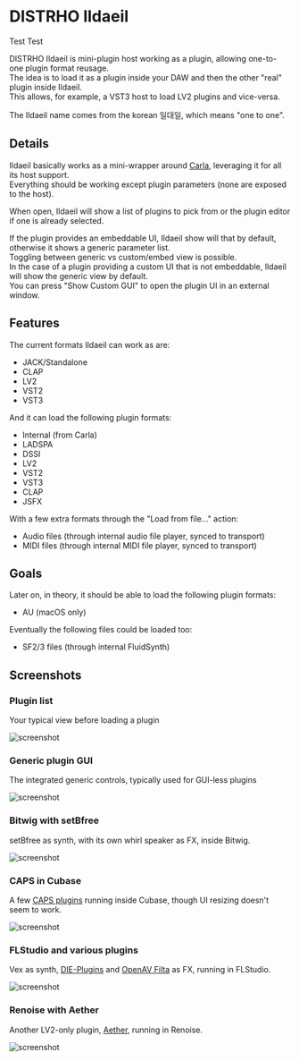 # DISTRHO Ildaeil

Test Test

DISTRHO Ildaeil is mini-plugin host working as a plugin, allowing one-to-one plugin format reusage.  
The idea is to load it as a plugin inside your DAW and then the other "real" plugin inside Ildaeil.  
This allows, for example, a VST3 host to load LV2 plugins and vice-versa.

The Ildaeil name comes from the korean 일대일, which means "one to one".

## Details

Ildaeil basically works as a mini-wrapper around [Carla](https://github.com/falkTX/Carla), leveraging it for all its host support.  
Everything should be working except plugin parameters (none are exposed to the host).

When open, Ildaeil will show a list of plugins to pick from or the plugin editor if one is already selected.

If the plugin provides an embeddable UI, Ildaeil show will that by default, otherwise it shows a generic parameter list.  
Toggling between generic vs custom/embed view is possible.  
In the case of a plugin providing a custom UI that is not embeddable, Ildaeil will show the generic view by default.  
You can press "Show Custom GUI" to open the plugin UI in an external window.

## Features

The current formats Ildaeil can work as are:

- JACK/Standalone
- CLAP
- LV2
- VST2
- VST3

And it can load the following plugin formats:

- Internal (from Carla)
- LADSPA
- DSSI
- LV2
- VST2
- VST3
- CLAP
- JSFX

With a few extra formats through the "Load from file..." action:

- Audio files (through internal audio file player, synced to transport)
- MIDI files (through internal MIDI file player, synced to transport)

## Goals

Later on, in theory, it should be able to load the following plugin formats:

- AU (macOS only)

Eventually the following files could be loaded too:

- SF2/3 files (through internal FluidSynth)

## Screenshots

### Plugin list

Your typical view before loading a plugin

![screenshot](screenshots/ildaeil-plugin-list.png "plugin list")

### Generic plugin GUI

The integrated generic controls, typically used for GUI-less plugins

![screenshot](screenshots/ildaeil-generic-gui.png "generic gui")

### Bitwig with setBfree

setBfree as synth, with its own whirl speaker as FX, inside Bitwig.

![screenshot](screenshots/bitwig-setbfree.png "plugin list")

### CAPS in Cubase

A few [CAPS plugins](https://github.com/moddevices/caps-lv2) running inside Cubase, though UI resizing doesn't seem to work.

![screenshot](screenshots/cubase-caps.png "plugin list")

### FLStudio and various plugins

Vex as synth, [DIE-Plugins](https://github.com/DISTRHO/DIE-Plugins) and [OpenAV Filta](https://github.com/openAVproductions/openAV-ArtyFX) as FX, running in FLStudio.

![screenshot](screenshots/flstudio-various.png "plugin list")

### Renoise with Aether

Another LV2-only plugin, [Aether](https://github.com/Dougal-s/Aether), running in Renoise.

![screenshot](screenshots/renoise-aether.png "plugin list")
